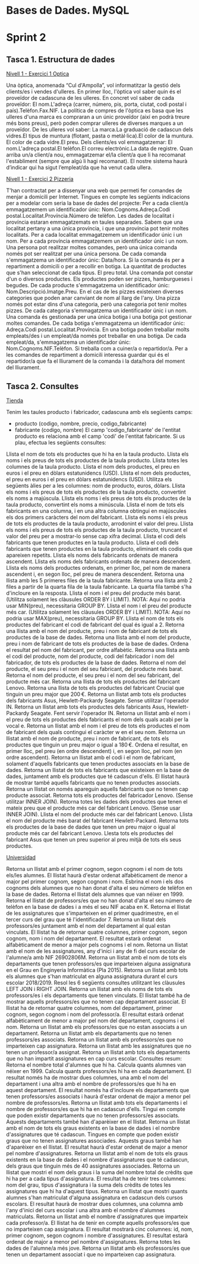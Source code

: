 # Bases de Dades. MySQL
# Sprint 2
## Tasca 1. Estructura de dades

[Nivell 1 - Exercici 1 Optica](https://github.com/SergiSancho/sprint2.BBDD/tree/master/MySQL/tasca1/n1exercici1)

Una òptica, anomenada “Cul d'Ampolla”, vol informatitzar la gestió dels clients/es i vendes d'ulleres.
En primer lloc, l'òptica vol saber quin és el proveïdor de cadascuna de les ulleres. En concret vol saber de cada proveïdor:
El nom.L'adreça (carrer, número, pis, porta, ciutat, codi postal i país).Telèfon.Fax.NIF.
La política de compres de l'òptica es basa que les ulleres d'una marca es compraran a un únic proveïdor (així en podrà treure més bons preus), però poden comprar ulleres de diverses marques a un proveïdor. De les ulleres vol saber:
La marca.La graduació de cadascun dels vidres.El tipus de muntura (flotant, pasta o metàl·lica).El color de la muntura.
El color de cada vidre.El preu.
Dels clients/es vol emmagatzemar:
El nom.L'adreça postal.El telèfon.El correu electrònic.La data de registre.
Quan arriba un/a client/a nou, emmagatzemar el/la client/a que li ha recomanat l'establiment (sempre que algú li hagi recomanat).
El nostre sistema haurà d’indicar qui ha sigut l’empleat/da que ha venut cada ullera.

[Nivell 1 - Exercici 2 Pizzeria](https://github.com/SergiSancho/sprint2.BBDD/tree/master/MySQL/tasca1/n1exercici2)

T’han contractat per a dissenyar una web que permeti fer comandes de menjar a domicili per Internet.
Tingues en compte les següents indicacions per a modelar com seria la base de dades del projecte:
Per a cada client/a emmagatzemem un identificador únic:
Nom.Cognoms.Adreça.Codi postal.Localitat.Província.Número de telèfon.
Les dades de localitat i província estaran emmagatzemats en taules separades. Sabem que una localitat pertany a una única província, i que una província pot tenir moltes localitats. Per a cada localitat emmagatzemem un identificador únic i un nom. Per a cada província emmagatzemem un identificador únic i un nom.
Una persona pot realitzar moltes comandes, però una única comanda només pot ser realitzat per una única persona. De cada comanda s'emmagatzema un identificador únic:
Data/hora.
Si la comanda és per a repartiment a domicili o per a recollir en botiga.
La quantitat de productes que s'han seleccionat de cada tipus.
El preu total.
Una comanda pot constar d'un o diversos productes.
Els productes poden ser pizzes, hamburgueses i begudes. De cada producte s'emmagatzema un identificador únic:
Nom.Descripció.Imatge.Preu.
En el cas de les pizzes existeixen diverses categories que poden anar canviant de nom al llarg de l'any. Una pizza només pot estar dins d'una categoria, però una categoria pot tenir moltes pizzes.
De cada categoria s'emmagatzema un identificador únic i un nom. Una comanda és gestionada per una única botiga i una botiga pot gestionar moltes comandes. De cada botiga s'emmagatzema un identificador únic:
Adreça.Codi postal.Localitat.Província.
En una botiga poden treballar molts empleats/des i un empleat/da només pot treballar en una botiga. De cada empleat/da, s'emmagatzema un identificador únic:
Nom.Cognoms.NIF.Telèfon.
Si treballa com a cuiner/a o repartidor/a. Per a les comandes de repartiment a domicili interessa guardar qui és el repartidor/a que fa el lliurament de la comanda i la data/hora del moment del lliurament.

## Tasca 2. Consultes

[Tienda](https://github.com/SergiSancho/sprint2.BBDD/tree/master/MySQL/tasca2/tienda)

Tenim les taules producto i fabricador, cadascuna amb els següents camps:
- producto (codigo, nombre, precio, codigo_fabricante)
- fabricante (codigo, nombre)
El camp 'codigo_fabricante' de l'entitat producto es relaciona amb el camp 'codi' de l'entitat fabricante.
Si us plau, efectua les següents consultes:

Llista el nom de tots els productes que hi ha en la taula producto.
Llista els noms i els preus de tots els productes de la taula producto.
Llista totes les columnes de la taula producto.
Llista el nom dels productes, el preu en euros i el preu en dòlars estatunidencs (USD).
Llista el nom dels productes, el preu en euros i el preu en dòlars estatunidencs (USD). Utilitza els següents àlies per a les columnes: nom de producto, euros, dòlars.
Llista els noms i els preus de tots els productes de la taula producto, convertint els noms a majúscula.
Llista els noms i els preus de tots els productes de la taula producto, convertint els noms a minúscula.
Llista el nom de tots els fabricants en una columna, i en una altra columna obtingui en majúscules els dos primers caràcters del nom del fabricant.
Llista els noms i els preus de tots els productes de la taula producto, arrodonint el valor del preu.
Llista els noms i els preus de tots els productes de la taula producto, truncant el valor del preu per a mostrar-lo sense cap xifra decimal.
Llista el codi dels fabricants que tenen productes en la taula producto.
Llista el codi dels fabricants que tenen productes en la taula producto, eliminant els codis que apareixen repetits.
Llista els noms dels fabricants ordenats de manera ascendent.
Llista els noms dels fabricants ordenats de manera descendent.
Llista els noms dels productes ordenats, en primer lloc, pel nom de manera ascendent i, en segon lloc, pel preu de manera descendent.
Retorna una llista amb les 5 primeres files de la taula fabricante.
Retorna una llista amb 2 files a partir de la quarta fila de la taula fabricante. La quarta fila també s'ha d'incloure en la resposta.
Llista el nom i el preu del producte més barat. (Utilitza solament les clàusules ORDER BY i LIMIT). NOTA: Aquí no podria usar MIN(preu), necessitaria GROUP BY.
Llista el nom i el preu del producte més car. (Utilitza solament les clàusules ORDER BY i LIMIT). NOTA: Aquí no podria usar MAX(preu), necessitaria GROUP BY.
Llista el nom de tots els productes del fabricant el codi de fabricant del qual és igual a 2.
Retorna una llista amb el nom del producte, preu i nom de fabricant de tots els productes de la base de dades.
Retorna una llista amb el nom del producte, preu i nom de fabricant de tots els productes de la base de dades. Ordena el resultat pel nom del fabricant, per ordre alfabètic.
Retorna una llista amb el codi del producte, nom del producte, codi del fabricador i nom del fabricador, de tots els productes de la base de dades.
Retorna el nom del producte, el seu preu i el nom del seu fabricant, del producte més barat.
Retorna el nom del producte, el seu preu i el nom del seu fabricant, del producte més car.
Retorna una llista de tots els productes del fabricant Lenovo.
Retorna una llista de tots els productes del fabricant Crucial que tinguin un preu major que 200 €.
Retorna un llistat amb tots els productes dels fabricants Asus, Hewlett-Packardy Seagate. Sense utilitzar l'operador IN.
Retorna un llistat amb tots els productes dels fabricants Asus, Hewlett-Packardy Seagate. Fent servir l'operador IN.
Retorna un llistat amb el nom i el preu de tots els productes dels fabricants el nom dels quals acabi per la vocal e.
Retorna un llistat amb el nom i el preu de tots els productes el nom de fabricant dels quals contingui el caràcter w en el seu nom.
Retorna un llistat amb el nom de producte, preu i nom de fabricant, de tots els productes que tinguin un preu major o igual a 180 €. Ordena el resultat, en primer lloc, pel preu (en ordre descendent) i, en segon lloc, pel nom (en ordre ascendent).
Retorna un llistat amb el codi i el nom de fabricant, solament d'aquells fabricants que tenen productes associats en la base de dades.
Retorna un llistat de tots els fabricants que existeixen en la base de dades, juntament amb els productes que té cadascun d'ells. El llistat haurà de mostrar també aquells fabricants que no tenen productes associats.
Retorna un llistat on només apareguin aquells fabricants que no tenen cap producte associat.
Retorna tots els productes del fabricador Lenovo. (Sense utilitzar INNER JOIN).
Retorna totes les dades dels productes que tenen el mateix preu que el producte més car del fabricant Lenovo. (Sense usar INNER JOIN).
Llista el nom del producte més car del fabricant Lenovo.
Llista el nom del producte més barat del fabricant Hewlett-Packard.
Retorna tots els productes de la base de dades que tenen un preu major o igual al producte més car del fabricant Lenovo.
Llesta tots els productes del fabricant Asus que tenen un preu superior al preu mitjà de tots els seus productes.

[Universidad](https://github.com/SergiSancho/sprint2.BBDD/tree/master/MySQL/tasca2/universidad)

Retorna un llistat amb el primer cognom, segon cognom i el nom de tots els/les alumnes. El llistat haurà d'estar ordenat alfabèticament de menor a major pel primer cognom, segon cognom i nom.
Esbrina el nom i els dos cognoms dels alumnes que no han donat d'alta el seu número de telèfon en la base de dades.
Retorna el llistat dels alumnes que van néixer en 1999.
Retorna el llistat de professors/es que no han donat d'alta el seu número de telèfon en la base de dades i a més el seu NIF acaba en K.
Retorna el llistat de les assignatures que s'imparteixen en el primer quadrimestre, en el tercer curs del grau que té l'identificador 7.
Retorna un llistat dels professors/es juntament amb el nom del departament al qual estan vinculats. El llistat ha de retornar quatre columnes, primer cognom, segon cognom, nom i nom del departament. El resultat estarà ordenat alfabèticament de menor a major pels cognoms i el nom.
Retorna un llistat amb el nom de les assignatures, any d'inici i any de fi del curs escolar de l'alumne/a amb NIF 26902806M.
Retorna un llistat amb el nom de tots els departaments que tenen professors/es que imparteixen alguna assignatura en el Grau en Enginyeria Informàtica (Pla 2015).
Retorna un llistat amb tots els alumnes que s'han matriculat en alguna assignatura durant el curs escolar 2018/2019.
Resol les 6 següents consultes utilitzant les clàusules LEFT JOIN i RIGHT JOIN.
Retorna un llistat amb els noms de tots els professors/es i els departaments que tenen vinculats. El llistat també ha de mostrar aquells professors/es que no tenen cap departament associat. El llistat ha de retornar quatre columnes, nom del departament, primer cognom, segon cognom i nom del professor/a. El resultat estarà ordenat alfabèticament de menor a major pel nom del departament, cognoms i el nom.
Retorna un llistat amb els professors/es que no estan associats a un departament.
Retorna un llistat amb els departaments que no tenen professors/es associats.
Retorna un llistat amb els professors/es que no imparteixen cap assignatura.
Retorna un llistat amb les assignatures que no tenen un professor/a assignat.
Retorna un llistat amb tots els departaments que no han impartit assignatures en cap curs escolar.
Consultes resum:
Retorna el nombre total d'alumnes que hi ha.
Calcula quants alumnes van néixer en 1999.
Calcula quants professors/es hi ha en cada departament. El resultat només ha de mostrar dues columnes, una amb el nom del departament i una altra amb el nombre de professors/es que hi ha en aquest departament. El resultat només ha d'incloure els departaments que tenen professors/es associats i haurà d'estar ordenat de major a menor pel nombre de professors/es.
Retorna un llistat amb tots els departaments i el nombre de professors/es que hi ha en cadascun d'ells. Tingui en compte que poden existir departaments que no tenen professors/es associats. Aquests departaments també han d'aparèixer en el llistat.
Retorna un llistat amb el nom de tots els graus existents en la base de dades i el nombre d'assignatures que té cadascun. Tingues en compte que poden existir graus que no tenen assignatures associades. Aquests graus també han d'aparèixer en el llistat. El resultat haurà d'estar ordenat de major a menor pel nombre d'assignatures.
Retorna un llistat amb el nom de tots els graus existents en la base de dades i el nombre d'assignatures que té cadascun, dels graus que tinguin més de 40 assignatures associades.
Retorna un llistat que mostri el nom dels graus i la suma del nombre total de crèdits que hi ha per a cada tipus d'assignatura. El resultat ha de tenir tres columnes: nom del grau, tipus d'assignatura i la suma dels crèdits de totes les assignatures que hi ha d'aquest tipus.
Retorna un llistat que mostri quants alumnes s'han matriculat d'alguna assignatura en cadascun dels cursos escolars. El resultat haurà de mostrar dues columnes, una columna amb l'any d'inici del curs escolar i una altra amb el nombre d'alumnes matriculats.
Retorna un llistat amb el nombre d'assignatures que imparteix cada professor/a. El llistat ha de tenir en compte aquells professors/es que no imparteixen cap assignatura. El resultat mostrarà cinc columnes: id, nom, primer cognom, segon cognom i nombre d'assignatures. El resultat estarà ordenat de major a menor pel nombre d'assignatures.
Retorna totes les dades de l'alumne/a més jove.
Retorna un llistat amb els professors/es que tenen un departament associat i que no imparteixen cap assignatura.
